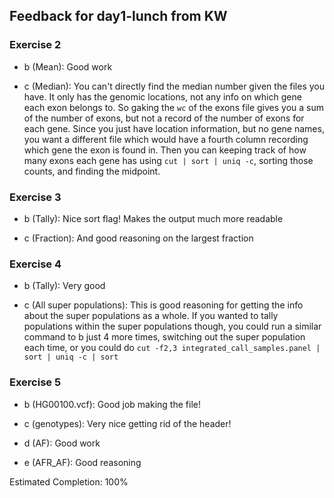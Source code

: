 ## Feedback for day1-lunch from KW

### Exercise 2

* b (Mean): Good work

* c (Median): You can't directly find the median number given the files you have. It only has the genomic locations, not any info on which gene each exon belongs to. So gaking the `wc` of the exons file gives you a sum of the number of exons, but not a record of the number of exons for each gene. Since you just have location information, but no gene names, you want a different file which would have a fourth column recording which gene the exon is found in. Then you can keeping track of how many exons each gene has using `cut | sort | uniq -c`, sorting those counts, and finding the midpoint.

### Exercise 3

* b (Tally): Nice sort flag! Makes the output much more readable

* c (Fraction): And good reasoning on the largest fraction

### Exercise 4

* b (Tally): Very good

* c (All super populations): This is good reasoning for getting the info about the super populations as a whole. If you wanted to tally populations within the super populations though, you could run a similar command to b just 4 more times, switching out the super population each time, or you could do `cut -f2,3 integrated_call_samples.panel | sort | uniq -c | sort `

### Exercise 5

* b (HG00100.vcf): Good job making the file!

* c (genotypes): Very nice getting rid of the header!

* d (AF): Good work

* e (AFR_AF): Good reasoning

Estimated Completion: 100%
